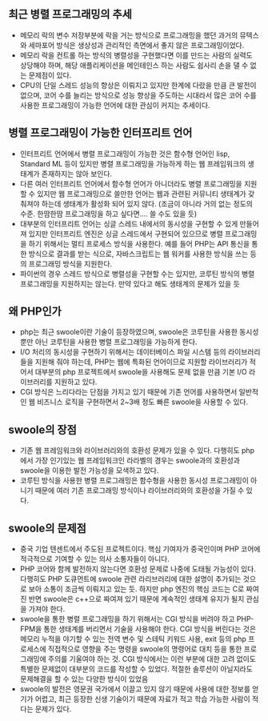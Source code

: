 ## 최근 병렬 프로그래밍의 추세
- 메모리 락의 변수 저장부분에 락을 거는 방식으로 프로그래밍을 했던 과거의 뮤텍스와 세마포어 방식은 생상성과 관리적인 측면에서 좋지 않은 프로그래밍이었다.
- 메모리 락을 컨트롤 하는 방식의 병렬성을 구현했다면 이를 만드는 사람의 실력도 상당해야 하며, 해당 애플리케이션을 메인테인스 하는 사람도 쉽사리 손을 댈 수 없는 문제점이 있다.
- CPU의 단일 스레드 성능의 향상은 이뤄지고 있지만 한계에 다랐을 만큼 큰 발전이 없으며, 코어 수를 늘리는 방식으로 성능 향상을 주도하는 시대라서 많은 코어 수를 사용한 프로그래밍이 가능한 언어에 대한 관심이 커지는 추세이다.

## 병렬 프로그래밍이 가능한 인터프리트 언어
- 인터프리트 언어에서 병렬 프로그래밍이 가능한 것은 함수형 언어인 lisp, Standard ML 등이 있지만 병렬 프로그래밍을 가능하게 하는 웹 프레임워크의 생태계가 존재하지는 않아 보인다.
- 다른 여러 인터프리트 언어에서 함수형 언어가 아니더라도 병렬 프로그래밍을 지원할 수 있지만 웹 프로그래밍으로 쓸만한 언어는 웹과 관련된 커뮤니티 생태계가 갖춰져야 하는데 생태계가 활성화 되어 있지 않다. (조금이 아니라 거의 없는 정도의 수준. 한땀한땀 프로그래밍을 하고 싶다면.... 쓸 수도 있을 듯)
- 대부분의 인터프리트 언어는 싱글 스레드 내에서의 동시성을 구현할 수 있게 만들어져 있지만 인터프리트 엔진은 싱글 스레드에서 구현되어 있으므로 병렬 프로그래밍을 하기 위해서는 멀티 프로세스 방식을 사용한다. 예를 들어 PHP는 API 통신을 통한 방식으로 결과를 받는 식으로, 자바스크립트는 웹 워커를 사용한 방식을 쓰는 등의 프로그래밍 방식을 지원한다.
- 파이썬의 경우 스레드 방식으로 병렬성을 구현할 수는 있지만, 코루틴 방식의 병렬 프로그래밍을 지원하지는 않는다. 만약 있다고 해도 생태계의 문제가 있을 듯

## 왜 PHP인가
- php는 최근 swoole이란 기술이 등장하였으며, swoole은 코루틴을 사용한 동시성 뿐만 아닌 코루틴을 사용한 병렬 프로그래밍을 가능하게 한다.
- I/O 처리의 동시성을 구현하기 위해서는 데이터베이스 파일 시스템 등의 라이브러리들을 지원해 줘야 하는데, PHP는 웹에 특화된 언어이므로 지원할 라이브러리가 적어서 대부분의 php 프로젝트에서 swoole을 사용해도 문제 없을 만큼 기본 I/O 라이브러리를 지원하고 있다.
- CGI 방식은 느리다라는 단점을 가지고 있기 때문에 기존 언어를 사용하면서 일반적인 웹 비즈니스 로직을 구현하면서 2~3배 정도 빠른 swoole을 사용할 수 있다.

## swoole의 장점
- 기존 웹 프레임워크와 라이브러리와의 호환성 문제가 있을 수 있다. 다행히도 php에서 가장 인기있는 웹 프레임워크인 라라벨의 경우는 swoole과의 호환성과 swoole을 이용한 발전 가능성을 모색하고 있다.
- 코루틴 방식을 사용한 병렬 프로그래밍은 함수형을 사용한 동시성 프로그래밍이 아니기 때문에 여러 기존 프로그래밍 방식이나 라이브러리와의 호환성을 가질 수 있다.

## swoole의 문제점
- 중국 기업 텐센트에서 주도된 프로젝트이다. 핵심 기여자가 중국인이며 PHP 코어에 적극적으로 기여할 수 있는 의사 소통자들이 아니다.
- PHP 코어와 함께 발전하지 않는다면 호환성 문제로 나중에 도태될 가능성이 있다. 다행히도 PHP 도큐먼트에 swoole 관련 라리브러리에 대한 설명이 추가되는 것으로 보아 소통이 조금씩 이뤄지고 있는 듯. 하지만 php 엔진의 핵심 코드는 C로 짜여진 반면 swoole은 c++으로 짜여져 있기 때문에 계속적인 생태계 유지가 될지 관심을 가져야 한다.
- swoole을 통한 병렬 프로그래밍을 하기 위해서는 CGI 방식을 버려야 하고 PHP-FPM을 통한 생태계를 버리면서 기술을 사용해야 한다. CGI 방식을 버린다는 것은 메모리 누적을 야기할 수 있는 전역 변수 및 스테틱 키워드 사용, exit 등의 php 프로세스에 직접적으로 영향을 주는 명령을 swoole의 명령어로 대치 등을 통한 프로그래밍에 주의를 기울여야 하는 것. CGI 방식에서는 이런 부분에 대한 고려 없이도 특별한 문제없이 대부분의 코드를 작성할 수 있었다. 적절한 솔루션이 아닐지라도 문제해결을 할 수 있는 다양한 방식이 있었음
- swoole의 발전은 영문권 국가에서 이끌고 있지 않기 때문에 사용에 대한 정보를 얻기가 어렵고, 최근 등장한 신생 기술이기 때문에 자료가 적고 학습 가능한 사람이 적다는 문제가 있다.

